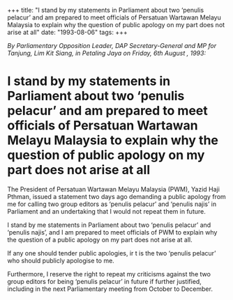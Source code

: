 +++ 
title: "I stand by my statements in Parliament about two ‘penulis pelacur’ and am prepared to meet officials of Persatuan Wartawan Melayu Malaysia to explain why the question of public apology on my part does not arise at all"
date: "1993-08-06"
tags:
+++

_By Parliamentary Opposition Leader, DAP Secretary-General and MP for Tanjung, Lim Kit Siang, in Petaling Jaya on Friday, 6th August , 1993:_

# I stand by my statements in Parliament about two ‘penulis pelacur’ and am prepared to meet officials of Persatuan Wartawan Melayu Malaysia to explain why the question of public apology on my part does not arise at all

The President of Persatuan Wartawan Melayu Malaysia (PWM), Yazid Haji Pthman, issued a statement two days ago demanding a public apology from me for calling two group editors as ‘penulis pelacur’ and ‘penulis najis’ in Parliament and an undertaking that I would not repeat them in future.</u>

I stand by me statements in Parliament about two ‘penulis pelacur’ and ‘penulis najis’, and I am prepared to meet officials of PWM to explain why the question of a public apology on my part does not arise at all.

If any one should tender public apologies, ir t is the two ‘penulis pelacur’ who should publicly apologise to me.

Furthermore, I reserve the right to repeat my criticisms against the two group editors for being ‘penulis pelacur’ in future if further justified, including in the next Parliamentary meeting from October to December.
 
